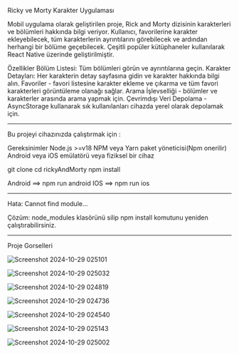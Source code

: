 Ricky ve Morty Karakter Uygulaması

Mobil uygulama olarak geliştirilen proje, Rick and Morty dizisinin karakterleri ve bölümleri hakkında bilgi veriyor. 
Kullanıcı, favorilerine karakter ekleyebilecek, tüm karakterlerin ayrıntılarını görebilecek ve ardından herhangi bir bölüme geçebilecek. 
Çeşitli popüler kütüphaneler kullanılarak React Native üzerinde geliştirilmiştir.

Özellikler
Bölüm Listesi: Tüm bölümleri görün ve ayrıntılarına geçin.
Karakter Detayları: Her karakterin detay sayfasına gidin ve karakter hakkında bilgi alın.
Favoriler - favori listesine karakter ekleme ve çıkarma ve tüm favori karakterleri görüntüleme olanağı sağlar.
Arama İşlevselliği - bölümler ve karakterler arasında arama yapmak için.
Çevrimdışı Veri Depolama - AsyncStorage kullanarak sık kullanılanları cihazda yerel olarak depolamak için.

------------------------------------------------------------------------------------------------------------------------------------------------------

Bu projeyi cihazınızda çalıştırmak için :

Gereksinimler
Node.js >=v18
NPM veya Yarn paket yöneticisi(Npm onerilir)
Android veya iOS emülatörü veya fiziksel bir cihaz

git clone <repo-link>
cd rickyAndMorty
npm install

Android ==> npm run android
IOS ==> npm run ios


------------------------------------------------------------------------------------------------------------------------------------------------------

Hata: Cannot find module...

Çözüm: node_modules klasörünü silip npm install komutunu yeniden çalıştırabilirsiniz.

------------------------------------------------------------------------------------------------------------------------------------------------------
Proje Gorselleri

![Screenshot 2024-10-29 025101](https://github.com/user-attachments/assets/7dd2d88f-e86f-49b6-a223-28d44d4815e4)

![Screenshot 2024-10-29 025032](https://github.com/user-attachments/assets/73df601a-67aa-4304-aaf3-cb7a18fef84e)

![Screenshot 2024-10-29 024819](https://github.com/user-attachments/assets/85f26641-c4e0-4bdc-94b5-aecec53bacb1)

![Screenshot 2024-10-29 024736](https://github.com/user-attachments/assets/7d15dde7-b144-4f7a-81f6-e99fb2dadcbd)

![Screenshot 2024-10-29 024540](https://github.com/user-attachments/assets/c6bb395e-06c8-4874-92d9-550b039028e5)

![Screenshot 2024-10-29 025143](https://github.com/user-attachments/assets/26261026-99fc-484b-9624-a9b6a4eafa75)

![Screenshot 2024-10-29 025002](https://github.com/user-attachments/assets/4075eb4d-2e04-47b3-9ae4-e91bf6f6aca0)




